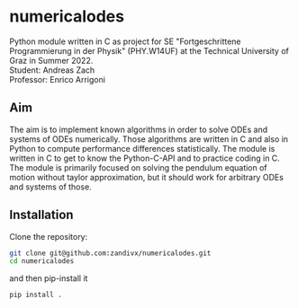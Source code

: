 # numericalodes
Python module written in C as project for SE "Fortgeschrittene Programmierung in der Physik" (PHY.W14UF) at the Technical University of Graz in Summer 2022.  
Student: Andreas Zach  
Professor: Enrico Arrigoni  

## Aim
The aim is to implement known algorithms in order to solve ODEs and systems of ODEs numerically. Those algorithms are written in C and also in Python to compute performance differences statistically.
The module is written in C to get to know the Python-C-API and to practice coding in C. The module is primarily focused on solving the pendulum equation of motion without taylor approximation, but it should work for arbitrary ODEs and systems of those.

## Installation
Clone the repository:
```bash
git clone git@github.com:zandivx/numericalodes.git
cd numericalodes
```
and then pip-install it
```bash
pip install .
```
